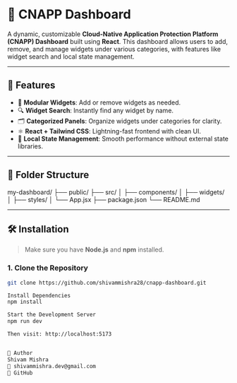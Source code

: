 # 🚀 CNAPP Dashboard

A dynamic, customizable **Cloud-Native Application Protection Platform (CNAPP) Dashboard** built using **React**. This dashboard allows users to add, remove, and manage widgets under various categories, with features like widget search and local state management.

---

## 🧩 Features

- 🧱 **Modular Widgets**: Add or remove widgets as needed.
- 🔍 **Widget Search**: Instantly find any widget by name.
- 🗂️ **Categorized Panels**: Organize widgets under categories for clarity.
- ⚛️ **React + Tailwind CSS**: Lightning-fast frontend with clean UI.
- 💾 **Local State Management**: Smooth performance without external state libraries.

---

## 📂 Folder Structure
my-dashboard/ ├── public/ ├── src/ │ ├── components/ │ ├── widgets/ │ ├── styles/ │ └── App.jsx ├── package.json └── README.md

---

## 🛠️ Installation

> Make sure you have **Node.js** and **npm** installed.

### 1. Clone the Repository
```bash
git clone https://github.com/shivammishra28/cnapp-dashboard.git

Install Dependencies
npm install

Start the Development Server
npm run dev

Then visit: http://localhost:5173


👤 Author
Shivam Mishra
📧 shivammishra.dev@gmail.com
🔗 GitHub

